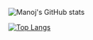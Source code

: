 ![Manoj's GitHub stats](https://github-readme-stats.vercel.app/api?username=Manojkc15&show_icons=true&theme=radical)
<!-- [![Top Langs](https://github-readme-stats.vercel.app/api/top-langs/?username=Manojkc15&layout=compact)](https://github.com/Manojkc15/github-readme-stats) -->
[![Top Langs](https://github-readme-stats.vercel.app/api/top-langs/?username=anuraghazra&langs_count=8)](https://github.com/anuraghazra/github-readme-stats)

